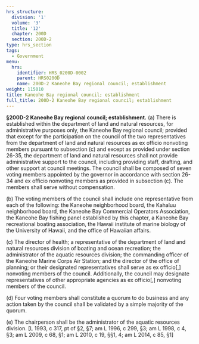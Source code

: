 ```yaml
---
hrs_structure:
  division: '1'
  volume: '3'
  title: '12'
  chapter: 200D
  section: 200D-2
type: hrs_section
tags:
  - Government
menu:
  hrs:
    identifier: HRS_0200D-0002
    parent: HRS0200D
    name: 200D-2 Kaneohe Bay regional council; establishment
weight: 115010
title: Kaneohe Bay regional council; establishment
full_title: 200D-2 Kaneohe Bay regional council; establishment
---
```

**§200D-2 Kaneohe Bay regional council; establishment.** (a) There is established within the department of land and natural resources, for administrative purposes only, the Kaneohe Bay regional council; provided that except for the participation on the council of the two representatives from the department of land and natural resources as ex officio nonvoting members pursuant to subsection (c) and except as provided under section 26-35, the department of land and natural resources shall not provide administrative support to the council, including providing staff, drafting, and other support at council meetings. The council shall be composed of seven voting members appointed by the governor in accordance with section 26-34 and ex officio nonvoting members as provided in subsection (c). The members shall serve without compensation.

(b) The voting members of the council shall include one representative from each of the following: the Kaneohe neighborhood board, the Kahaluu neighborhood board, the Kaneohe Bay Commercial Operators Association, the Kaneohe Bay fishing panel established by this chapter, a Kaneohe Bay recreational boating association, the Hawaii institute of marine biology of the University of Hawaii, and the office of Hawaiian affairs.

(c) The director of health; a representative of the department of land and natural resources division of boating and ocean recreation; the administrator of the aquatic resources division; the commanding officer of the Kaneohe Marine Corps Air Station; and the director of the office of planning; or their designated representatives shall serve as ex officio[,] nonvoting members of the council. Additionally, the council may designate representatives of other appropriate agencies as ex officio[,] nonvoting members of the council.

(d) Four voting members shall constitute a quorum to do business and any action taken by the council shall be validated by a simple majority of the quorum.

(e) The chairperson shall be the administrator of the aquatic resources division. [L 1993, c 317, pt of §2, §7; am L 1996, c 299, §3; am L 1998, c 4, §3; am L 2009, c 68, §1; am L 2010, c 19, §§1, 4; am L 2014, c 85, §1]
